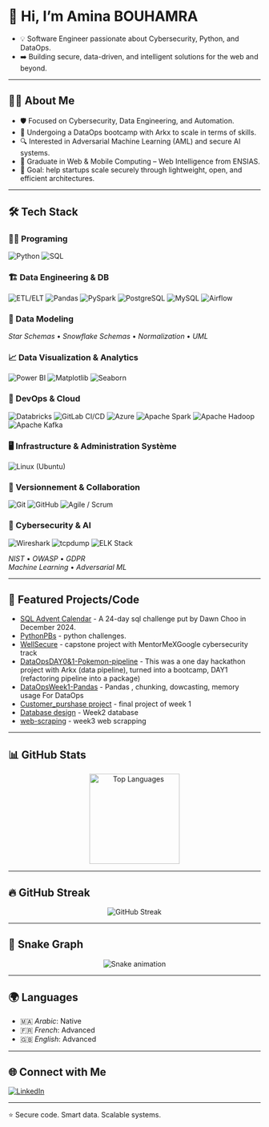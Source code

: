 # 👋 Hi, I’m Amina BOUHAMRA
- 💡 Software Engineer passionate about Cybersecurity, Python, and DataOps.
- ➡️ Building secure, data-driven, and intelligent solutions for the web and beyond.

---

## 🧑‍💻 About Me
- 🛡️ Focused on Cybersecurity, Data Engineering, and Automation.
- 💾 Undergoing a DataOps bootcamp with Arkx to scale in terms of skills. 
- 🔍 Interested in Adversarial Machine Learning (AML) and secure AI systems.
- 🧠 Graduate in Web & Mobile Computing – Web Intelligence from ENSIAS.
- 🎯 Goal: help startups scale securely through lightweight, open, and efficient architectures.

---

## 🛠️ Tech Stack

### 👨‍💻 Programing
![Python](https://img.shields.io/badge/Python-3776AB?logo=python&logoColor=white)
![SQL](https://img.shields.io/badge/SQL-336791?logo=postgresql&logoColor=white)

### 🏗️ Data Engineering & DB
![ETL/ELT](https://img.shields.io/badge/ETL%2FELT-4B8BBE)
![Pandas](https://img.shields.io/badge/Pandas-150458?logo=pandas&logoColor=white)
![PySpark](https://img.shields.io/badge/PySpark-E25A1C?logo=apachespark&logoColor=white)
![PostgreSQL](https://img.shields.io/badge/PostgreSQL-4169E1?logo=postgresql&logoColor=white)
![MySQL](https://img.shields.io/badge/MySQL-4479A1?logo=mysql&logoColor=white)
![Airflow](https://img.shields.io/badge/Apache%20Airflow-017CEE?logo=apacheairflow&logoColor=white)

### 🧩 Data Modeling
*Star Schemas* • *Snowflake Schemas* • *Normalization* • *UML*

### 📈 Data Visualization & Analytics
![Power BI](https://img.shields.io/badge/Power%20BI-F2C811?logo=powerbi&logoColor=black)
![Matplotlib](https://img.shields.io/badge/Matplotlib-11557C?logo=plotly&logoColor=white)
![Seaborn](https://img.shields.io/badge/Seaborn-4C8CBF)

### 🚀 DevOps & Cloud
![Databricks](https://img.shields.io/badge/Databricks-FF3621?logo=databricks&logoColor=white)
![GitLab CI/CD](https://img.shields.io/badge/GitLab%20CI%2FCD-FC6D26?logo=gitlab&logoColor=white)
![Azure](https://img.shields.io/badge/Azure-0089D6?logo=microsoftazure&logoColor=white)
![Apache Spark](https://img.shields.io/badge/Apache%20Spark-E25A1C?logo=apachespark&logoColor=white)
![Apache Hadoop](https://img.shields.io/badge/Apache%20Hadoop-66CCFF?logo=apache&logoColor=black)
![Apache Kafka](https://img.shields.io/badge/Apache%20Kafka-231F20?logo=apachekafka&logoColor=white)

### 🖥️ Infrastructure & Administration Système
![Linux (Ubuntu)](https://img.shields.io/badge/Linux%20(Ubuntu)-E95420?logo=ubuntu&logoColor=white)

### 🔗 Versionnement & Collaboration
![Git](https://img.shields.io/badge/Git-F05032?logo=git&logoColor=white)
![GitHub](https://img.shields.io/badge/GitHub-181717?logo=github&logoColor=white)
![Agile / Scrum](https://img.shields.io/badge/Agile%20%2F%20Scrum-2496ED)

### 🔐 Cybersecurity & AI
![Wireshark](https://img.shields.io/badge/Wireshark-1679A7?logo=wireshark&logoColor=white)
![tcpdump](https://img.shields.io/badge/tcpdump-005571?logo=linux&logoColor=white)
![ELK Stack](https://img.shields.io/badge/ELK%20Stack-005571?logo=elasticstack&logoColor=white)

*NIST* • *OWASP* • *GDPR*  
*Machine Learning* • *Adversarial ML*


---

## 📌 Featured Projects/Code  
- [SQL Advent Calendar](https://github.com/aMAAmina/SQLAdventCalendar2024) - A 24-day sql challenge put by Dawn Choo in December 2024.
- [PythonPBs](https://github.com/aMAAmina/PythonPBs) - python challenges.
- [WellSecure](https://github.com/aMAAmina/WellSecure) - capstone project with MentorMeXGoogle cybersecurity track
- [DataOpsDAY0&1-Pokemon-pipeline](https://github.com/aMAAmina/pokemon-pipeline) - This was a one day hackathon project with Arkx (data pipeline), turned into a bootcamp, DAY1 (refactoring pipeline into a package)
- [DataOpsWeek1-Pandas](https://github.com/aMAAmina/PANDAS-DATAOPS) - Pandas , chunking, dowcasting, memory usage For DataOps
- [Customer_purshase project](https://github.com/aMAAmina/customer-purchase-analytics) - final project of week 1
- [Database design](https://github.com/aMAAmina/database-design) - Week2 database
- [web-scraping](https://github.com/aMAAmina/web-scraping) - week3 web scrapping

---

## 📊 GitHub Stats
<p align="center">
  <img src="https://github-readme-stats.vercel.app/api/top-langs/?username=aMAAmina&layout=compact&theme=tokyonight&cache_seconds=3600" alt="Top Languages" height="180" />
</p>

---

## 🔥 GitHub Streak
<p align="center">
  <img src="https://streak-stats.demolab.com?user=amina-bouhamra&theme=tokyonight" alt="GitHub Streak" />
</p>

---

## 🐍 Snake Graph
<p align="center">
  <img src="https://raw.githubusercontent.com/amina-bouhamra/amina-bouhamra/output/github-contribution-grid-snake.svg" alt="Snake animation" />
</p>

---


## 🌍 Languages  
- 🇲🇦 *Arabic*: Native  
- 🇫🇷 *French*: Advanced  
- 🇬🇧 *English*: Advanced  

---

## 🌐 Connect with Me  
[![LinkedIn](https://img.shields.io/badge/LinkedIn-0A66C2?style=for-the-badge&logo=linkedin&logoColor=white)](https://www.linkedin.com/in/aminabouhamra/)  

---

⭐️ Secure code. Smart data. Scalable systems.
